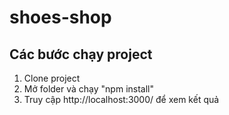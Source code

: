 # shoes-shop

## Các bước chạy project

1. Clone project
2. Mở folder và chạy "npm install"
3. Truy cập http://localhost:3000/ để xem kết quả
